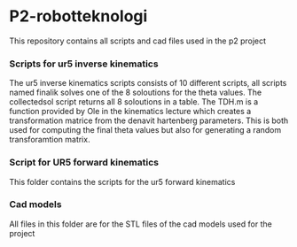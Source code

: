 # P2-robotteknologi
This repository contains all scripts and cad files used in the p2 project

### Scripts for ur5 inverse kinematics
The ur5 inverse kinematics scripts consists of 10 different scripts, all scripts named finalik solves one of the 8 soloutions for the theta values. The collectedsol script returns all 8 soloutions in a table.
The TDH.m is a function provided by Ole in the kinematics lecture which creates a transformation matrice from the denavit hartenberg parameters. This is both used for computing the final theta values but also for generating a random transforamtion matrix.

### Script for UR5 forward kinematics
This folder contains the scripts for the ur5 forward kinematics


### Cad models
All files in this folder are for the STL files of the cad models used for the project
